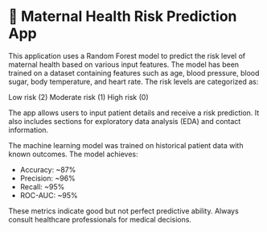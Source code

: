 # 🎈 Maternal Health Risk Prediction App

This application uses a Random Forest model to predict the risk level of maternal health based on various input features. The model has been trained on a dataset containing features such as age, blood pressure, blood sugar, body temperature, and heart rate. The risk levels are categorized as:

Low risk (2)
Moderate risk (1)
High risk (0)

The app allows users to input patient details and receive a risk prediction. It also includes sections for exploratory data analysis (EDA) and contact information.

The machine learning model was trained on historical patient data with known outcomes. The model achieves:

   - Accuracy: ~87%
   - Precision: ~96% 
   - Recall: ~95%
   - ROC-AUC: ~95%

   These metrics indicate good but not perfect predictive ability. Always consult healthcare professionals for 
   medical decisions.
